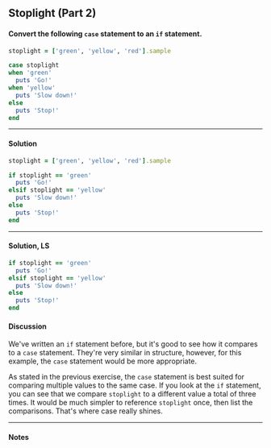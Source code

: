 ## Stoplight (Part 2)
#### Convert the following `case` statement to an `if` statement.
```ruby
stoplight = ['green', 'yellow', 'red'].sample

case stoplight
when 'green'
  puts 'Go!'
when 'yellow'
  puts 'Slow down!'
else
  puts 'Stop!'
end
```
___
#### Solution
```ruby
stoplight = ['green', 'yellow', 'red'].sample

if stoplight == 'green'
  puts 'Go!'
elsif stoplight == 'yellow'
  puts 'Slow down!'
else
  puts 'Stop!'
end
```
___
#### Solution, LS
```ruby
if stoplight == 'green'
  puts 'Go!'
elsif stoplight == 'yellow'
  puts 'Slow down!'
else
  puts 'Stop!'
end
```
#### Discussion
We've written an `if` statement before, but it's good to see how it compares to a `case` statement. They're very similar in structure, however, for this example, the `case` statement would be more appropriate.

As stated in the previous exercise, the `case` statement is best suited for comparing multiple values to the same case. If you look at the `if` statement, you can see that we compare `stoplight` to a different value a total of three times. It would be much simpler to reference `stoplight` once, then list the comparisons. That's where case really shines.
___
#### Notes
